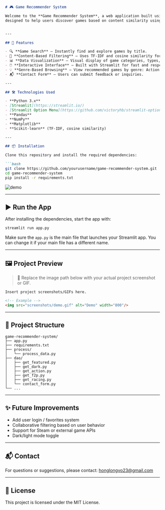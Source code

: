 ```markdown
# 🎮 Game Recommender System

Welcome to the **Game Recommender System**, a web application built using **Python** and **Streamlit**,
designed to help users discover games based on content similarity using natural language processing techniques.


---

## 🚀 Features

- 🔍 **Game Search** – Instantly find and explore games by title.
- 🧠 **Content-Based Filtering** – Uses TF-IDF and cosine similarity for recommendations.
- 📊 **Data Visualization** – Visual display of game categories, types, and trends.
- 🖱️ **Interactive Interface** – Built with Streamlit for fast and responsive user experience.
- 💡 **Genre-Based Browsing** – View recommended games by genre: Action, Racing, F2P, etc.
- 📬 **Contact Form** – Users can submit feedback or inquiries.

---

## 🛠️ Technologies Used

- **Python 3.x**
- [Streamlit](https://streamlit.io/)
- [Streamlit Option Menu](https://github.com/victoryhb/streamlit-option-menu)
- **Pandas**
- **NumPy**
- **Matplotlib**
- **Scikit-learn** (TF-IDF, cosine similarity)

---

## 📦 Installation

Clone this repository and install the required dependencies:

```bash
git clone https://github.com/yourusername/game-recommender-system.git
cd game-recommender-system
pip install -r requirements.txt
```
![demo](https://github.com/user-attachments/assets/3534f3f6-d9ca-4ed4-a3a6-df91f701284e)

---

## ▶️ Run the App

After installing the dependencies, start the app with:

```bash
streamlit run app.py
```

Make sure the `app.py` is the main file that launches your Streamlit app. You can change it if your main file has a different name.

---

## 🖼️ Project Preview

> 📌 Replace the image path below with your actual project screenshot or GIF.

```
Insert project screenshots/GIFs here.
```

```html
<!-- Example -->
<img src="screenshots/demo.gif" alt="Demo" width="800"/>
```

---

## 📁 Project Structure

```
game-recommender-system/
├── app.py
├── requirements.txt
├── process/
│   └── process_data.py
├── dao/
│   ├── get_featured.py
│   ├── get_dark.py
│   ├── get_action.py
│   ├── get_f2p.py
│   ├── get_racing.py
│   └── contact_form.py
└── ...
```

---

## ✨ Future Improvements

- Add user login / favorites system  
- Collaborative filtering based on user behavior  
- Support for Steam or external game APIs  
- Dark/light mode toggle

---

## 📬 Contact

For questions or suggestions, please contact: honglongvo23@gmail.com

---

## 📄 License

This project is licensed under the MIT License.
